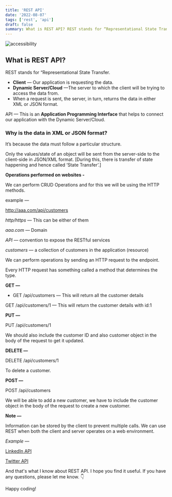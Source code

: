 ```yaml
---
title: 'REST API'
date: '2022-08-07'
tags: ['rest', 'api']
draft: false
summary: What is REST API? REST stands for “Representational State Transfer”. REST is a set of architectural principles for building services that work together to provide a consistent and predictable interface to the data that your applications need.
---
```


![accessibility](/static/images/posts/rest-api.jpg)

## What is REST API?

REST stands for “Representational State Transfer.

- **Client** — Our application is requesting the data.
- **Dynamic Server/Cloud** —The server to which the client will be trying to access the data from.
- When a request is sent, the server, in turn, returns the data in either XML or JSON format.

API — This is an **Application Programming Interface** that helps to connect our application with the Dynamic Server/Cloud.

### Why is the data in XML or JSON format?

It’s because the data must follow a particular structure.

Only the values/state of an object will be sent from the server-side to the client-side in JSON/XML format. [During this, there is transfer of state happening and hence called ‘State Transfer’.]

**Operations performed on websites -**

We can perform CRUD Operations and for this we will be using the HTTP methods.

example —

http://aaa.com/api/customers

_http/https_ — This can be either of them

_aaa.com_ — Domain

_API_ — convention to expose the RESTful services

_customers_ — a collection of customers in the application (resource)

We can perform operations by sending an HTTP request to the endpoint.

Every HTTP request has something called a method that determines the type.

**GET —**

- GET /api/customers — This will return all the customer details

GET /api/customers/1 — This will return the customer details with id:1

**PUT —**

PUT /api/customers/1

We should also include the customer ID and also customer object in the body of the request to get it updated.

**DELETE —**

DELETE /api/customers/1

To delete a customer.

**POST —**

POST /api/customers

We will be able to add a new customer, we have to include the customer object in the body of the request to create a new customer.

**Note —**

Information can be stored by the client to prevent multiple calls.
We can use REST when both the client and server operates on a web environment.

_Example —_

[LinkedIn API](https://developer.linkedin.com/)

[Twitter API](https://developer.twitter.com/en)

And that's what I know about REST API. I hope you find it useful. If you have any questions, please let me know.
👇

Happy coding!
